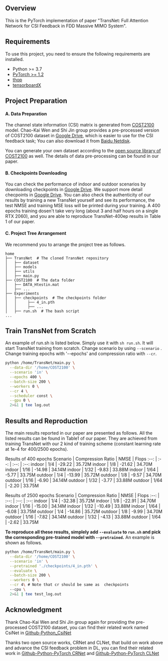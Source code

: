 ## Overview

This is the PyTorch implementation of paper "TransNet: Full Attention Network for CSI Feedback in FDD Massive MIMO System".

## Requirements

To use this project, you need to ensure the following requirements are installed.

- Python >= 3.7
- [PyTorch >= 1.2](https://pytorch.org/get-started/locally/)
- [thop](https://github.com/Lyken17/pytorch-OpCounter)
- [tensorboardX](https://github.com/lanpa/tensorboardX)

## Project Preparation

#### A. Data Preparation

The channel state information (CSI) matrix is generated from [COST2100](https://ieeexplore.ieee.org/document/6393523) model. Chao-Kai Wen and Shi Jin group provides a pre-processed version of COST2100 dataset in [Google Drive](https://drive.google.com/drive/folders/1_lAMLk_5k1Z8zJQlTr5NRnSD6ACaNRtj?usp=sharing), which is easier to use for the CSI feedback task; You can also download it from [Baidu Netdisk](https://pan.baidu.com/s/1Ggr6gnsXNwzD4ULbwqCmjA).

You can generate your own dataset according to the [open source library of COST2100](https://github.com/cost2100/cost2100) as well. The details of data pre-processing can be found in our paper.

#### B. Checkpoints Downloading

 You can check  the performance of indoor and outdoor scenarios by downloading checkpoints in [Google Drive](https://drive.google.com/drive/folders/1eoxryQfrMOPVtbiMRdxXtp5KsBt13-hI?usp=sharing). We support more detail checpoints in  [Google Drive](https://drive.google.com/drive/folders/10AxRFCE1Nbiqc0JgcFdQZ8mxQV8YbR8F?usp=sharing). You can also check the authenticity of our results by training a new TransNet yourself and see its performance, the test NMSE and training MSE loss will be printed during your training. A 400 epochs training dosen't take very long (about 3 and half hours on a single RTX 2060), and you are able to reproduce TransNet-400ep results in  Table 1 of our paper.



#### C. Project Tree Arrangement

We recommend you to arrange the project tree as follows.

```
home
├── TransNet  # The cloned TransNet repository
│   ├── dataset
│   ├── models
│   ├── utils
│   ├── main.py
├── COST2100  # The data folder
│   ├── DATA_Htestin.mat
│   ├── ...
├── Experiments
│   ├── checkpoints  # The checkpoints folder
│   │     ├── 4_in.pth
│   │     ├── ...
│   ├── run.sh  # The bash script
...
```

## Train TransNet from Scratch

An example of run.sh is listed below. Simply use it with `sh run.sh`. It will start  TransNet training from scratch. Change scenario by using `--scenario` . Change training epochs with '--epochs' and compression ratio with `--cr`.

``` bash
python /home/TransNet/main.py \
  --data-dir '/home/COST2100' \
  --scenario 'in' \
  --epochs 400 \
  --batch-size 200 \
  --workers 0 \
  --cr 4 \
  --scheduler const \
  --gpu 0 \
  2>&1 | tee log.out
```

## Results and Reproduction

The main results reported in our paper are presented as follows. All the listed results can be found in Table1 of our paper. They are achieved from training TransNet with our  2 kind of training scheme (constant learning rate at 1e-4 for 400/2500 epochs).

Results of 400 epochs
Scenario | Compression Ratio | NMSE | Flops
:--: | :--: | :--: | :--: 
indoor | 1/4 | -29.22 | 35.72M 
indoor | 1/8 | -21.62 | 34.70M 
indoor | 1/16 | -14.98 | 34.14M 
indoor | 1/32 | -9.83 | 33.88M 
indoor | 1/64 | -5.77 | 33.75M 
outdoor | 1/4 | -13.99 | 35.72M 
outdoor | 1/8 | -9.57 | 34.70M 
outdoor | 1/16 | -6.90 | 34.14M 
outdoor | 1/32 | -3.77 | 33.88M 
outdoor | 1/64 | -2.20 | 33.75M 

Results of 2500 epochs
Scenario | Compression Ratio | NMSE | Flops
:--: | :--: | :--: | :--: 
indoor | 1/4 | -32.38 | 35.72M 
indoor | 1/8 | -22.91 | 34.70M 
indoor | 1/16 | -15.00 | 34.14M 
indoor | 1/32 | -10.49 | 33.88M 
indoor | 1/64 | -6.08 | 33.75M 
outdoor | 1/4 | -14.86 | 35.72M 
outdoor | 1/8 | -9.99 | 34.70M 
outdoor | 1/16 | -7.82 | 34.14M 
outdoor | 1/32 | -4.13 | 33.88M 
outdoor | 1/64 | -2.62 | 33.75M 

**To reproduce all these results, simplely add `--evaluate` to `run.sh` and pick the corresponding pre-trained model with `--pretrained`.** An example is shown as follows.

``` bash
python /home/TransNet/main.py \
  --data-dir '/home/COST2100' \
  --scenario 'in' \
  --pretrained './checkpoints/4_in.pth' \
  --evaluate \
  --batch-size 200 \
  --workers 0 \
  --cr 4\ # Note that cr should be same as  checkpoints
  --cpu \
  2>&1 | tee test_log.out

```




## Acknowledgment

Thank Chao-Kai Wen and Shi Jin group again for providing the pre-processed COST2100 dataset, you can find their related work named CsiNet in [Github-Python_CsiNet](https://github.com/sydney222/Python_CsiNet) 


Thanks two open source works, CRNet and CLNet, that build on work above and advance the CSI feedback problem in DL, you can find their related work in [Github-Python-PyTorch CRNet](https://github.com/Kylin9511/CRNet) and [Github-Python-PyTorch CLNet](https://github.com/SIJIEJI/CLNet)

